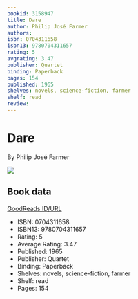 ```yaml
---
bookid: 3158947
title: Dare
author: Philip José Farmer
authors: 
isbn: 0704311658
isbn13: 9780704311657
rating: 5
avgrating: 3.47
publisher: Quartet
binding: Paperback
pages: 154
published: 1965
shelves: novels, science-fiction, farmer
shelf: read
review: 
---
```


# Dare

By Philip José Farmer

![](https://i.gr-assets.com/images/S/compressed.photo.goodreads.com/books/1345813864l/3158947.jpg)

## Book data

[GoodReads ID/URL](https://www.goodreads.com/book/show/3158947)

- ISBN: 0704311658
- ISBN13: 9780704311657
- Rating: 5
- Average Rating: 3.47
- Published: 1965
- Publisher: Quartet
- Binding: Paperback
- Shelves: novels, science-fiction, farmer
- Shelf: read
- Pages: 154

